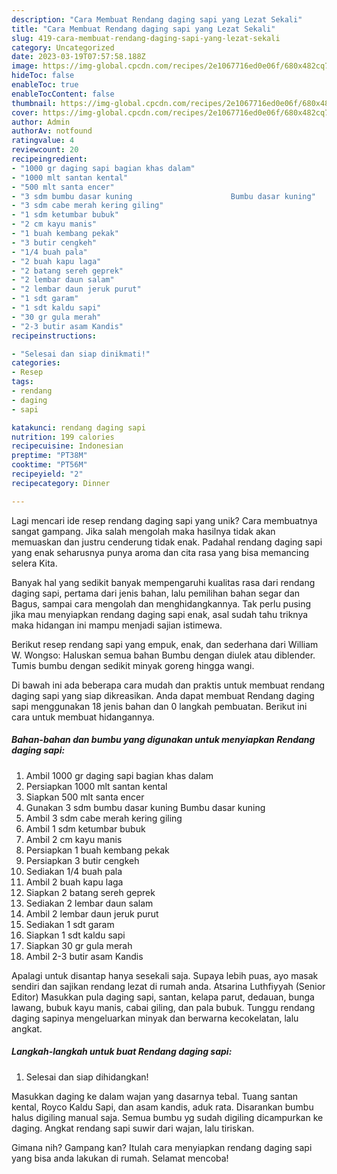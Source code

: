 ```yaml
---
description: "Cara Membuat Rendang daging sapi yang Lezat Sekali"
title: "Cara Membuat Rendang daging sapi yang Lezat Sekali"
slug: 419-cara-membuat-rendang-daging-sapi-yang-lezat-sekali
category: Uncategorized
date: 2023-03-19T07:57:58.188Z
image: https://img-global.cpcdn.com/recipes/2e1067716ed0e06f/680x482cq70/rendang-daging-sapi-foto-resep-utama.jpg
hideToc: false
enableToc: true
enableTocContent: false
thumbnail: https://img-global.cpcdn.com/recipes/2e1067716ed0e06f/680x482cq70/rendang-daging-sapi-foto-resep-utama.jpg
cover: https://img-global.cpcdn.com/recipes/2e1067716ed0e06f/680x482cq70/rendang-daging-sapi-foto-resep-utama.jpg
author: Admin
authorAv: notfound
ratingvalue: 4
reviewcount: 20
recipeingredient:
- "1000 gr daging sapi bagian khas dalam"
- "1000 mlt santan kental"
- "500 mlt santa encer"
- "3 sdm bumbu dasar kuning                      Bumbu dasar kuning"
- "3 sdm cabe merah kering giling"
- "1 sdm ketumbar bubuk"
- "2 cm kayu manis"
- "1 buah kembang pekak"
- "3 butir cengkeh"
- "1/4 buah pala"
- "2 buah kapu laga"
- "2 batang sereh geprek"
- "2 lembar daun salam"
- "2 lembar daun jeruk purut"
- "1 sdt garam"
- "1 sdt kaldu sapi"
- "30 gr gula merah"
- "2-3 butir asam Kandis"
recipeinstructions:

- "Selesai dan siap dinikmati!"
categories:
- Resep
tags:
- rendang
- daging
- sapi

katakunci: rendang daging sapi 
nutrition: 199 calories
recipecuisine: Indonesian
preptime: "PT38M"
cooktime: "PT56M"
recipeyield: "2"
recipecategory: Dinner

---
```





Lagi mencari ide resep rendang daging sapi yang unik? Cara membuatnya sangat gampang. Jika salah mengolah maka hasilnya tidak akan memuaskan dan justru cenderung tidak enak. Padahal rendang daging sapi yang enak seharusnya punya aroma dan cita rasa yang bisa memancing selera Kita.





Banyak hal yang sedikit banyak mempengaruhi kualitas rasa dari rendang daging sapi, pertama dari jenis bahan, lalu pemilihan bahan segar dan Bagus, sampai cara mengolah dan menghidangkannya. Tak perlu pusing jika mau menyiapkan rendang daging sapi enak,      asal sudah tahu triknya maka hidangan ini mampu menjadi sajian istimewa.














Berikut resep rendang sapi yang empuk, enak, dan sederhana dari William W. Wongso: Haluskan semua bahan Bumbu dengan diulek atau diblender. Tumis bumbu dengan sedikit minyak goreng hingga wangi.






Di bawah ini ada beberapa cara mudah dan praktis untuk membuat rendang daging sapi yang siap dikreasikan. Anda dapat membuat Rendang daging sapi menggunakan 18 jenis bahan dan 0 langkah pembuatan. Berikut ini cara untuk membuat hidangannya.

<!--inarticleads1-->

##### Bahan-bahan dan bumbu yang digunakan untuk menyiapkan Rendang daging sapi:

1. Ambil 1000 gr daging sapi bagian khas dalam
1. Persiapkan 1000 mlt santan kental
1. Siapkan 500 mlt santa encer
1. Gunakan 3 sdm bumbu dasar kuning                      Bumbu dasar kuning
1. Ambil 3 sdm cabe merah kering giling
1. Ambil 1 sdm ketumbar bubuk
1. Ambil 2 cm kayu manis
1. Persiapkan 1 buah kembang pekak
1. Persiapkan 3 butir cengkeh
1. Sediakan 1/4 buah pala
1. Ambil 2 buah kapu laga
1. Siapkan 2 batang sereh geprek
1. Sediakan 2 lembar daun salam
1. Ambil 2 lembar daun jeruk purut
1. Sediakan 1 sdt garam
1. Siapkan 1 sdt kaldu sapi
1. Siapkan 30 gr gula merah
1. Ambil 2-3 butir asam Kandis


Apalagi untuk disantap hanya sesekali saja. Supaya lebih puas, ayo masak sendiri dan sajikan rendang lezat di rumah anda. Atsarina Luthfiyyah (Senior Editor) Masukkan pula daging sapi, santan, kelapa parut, dedauan, bunga lawang, bubuk kayu manis, cabai giling, dan pala bubuk. Tunggu rendang daging sapinya mengeluarkan minyak dan berwarna kecokelatan, lalu angkat. 

<!--inarticleads2-->

##### Langkah-langkah untuk buat Rendang daging sapi:


1. Selesai dan siap dihidangkan!

Masukkan daging ke dalam wajan yang dasarnya tebal. Tuang santan kental, Royco Kaldu Sapi, dan asam kandis, aduk rata. Disarankan bumbu halus digiling manual saja. Semua bumbu yg sudah digiling dicampurkan ke daging. Angkat rendang sapi suwir dari wajan, lalu tiriskan. 

Gimana nih? Gampang kan? Itulah cara menyiapkan rendang daging sapi yang bisa anda lakukan di rumah. Selamat mencoba!
